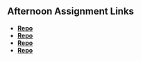 ## Afternoon Assignment Links

* **[Repo](https://github.com/MeganHancock/scoreboard)**
* **[Repo](https://github.com/MeganHancock/ice-cream-parlor)**
* **[Repo](https://github.com/MeganHancock/extremely-realistic-sports-bets)**
* **[Repo](https://github.com/MeganHancock/boss_monster-fork)**

